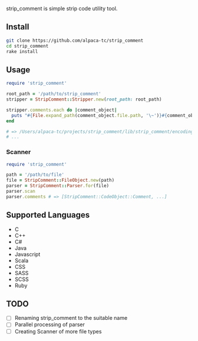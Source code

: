 strip\_comment is simple strip code utility tool.

## Install

```sh
git clone https://github.com/alpaca-tc/strip_comment
cd strip_comment
rake install
```

## Usage

```ruby
require 'strip_comment'

root_path = '/path/to/strip_comment'
stripper = StripComment::Stripper.new(root_path: root_path)

stripper.comments.each do |comment_object|
  puts "#{File.expand_path(comment_object.file.path, '\~')}#{comment_object.line} [#{comment_object.value}]"
end

# => /Users/alpaca-tc/projects/strip_comment/lib/strip_comment/encoding.rb15 [When content is UTF-8]
# ...
```

### Scanner

```ruby
require 'strip_comment'

path = '/path/to/file'
file = StripComment::FileObject.new(path)
parser = StripComment::Parser.for(file)
parser.scan
parser.comments # => [StripComment::CodeObject::Comment, ...]
```

## Supported Languages

- C
- C++
- C#
- Java
- Javascript
- Scala
- CSS
- SASS
- SCSS
- Ruby

## TODO

- [ ] Renaming strip\_comment to the suitable name
- [ ] Parallel processing of parser
- [ ] Creating Scanner of more file types
